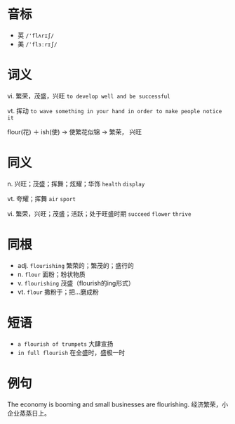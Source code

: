 # 音标

- 英 `/'flʌrɪʃ/`
- 美 `/ˈflɜːrɪʃ/`

# 词义

vi. 繁荣，茂盛，兴旺
`to develop well and be successful`

vt. 挥动
`to wave something in your hand in order to make people notice it`



flour(花) ＋ ish(使) → 使繁花似锦 → 繁荣， 兴旺

# 同义

n. 兴旺；茂盛；挥舞；炫耀；华饰
`health` `display`

vt. 夸耀；挥舞
`air` `sport`

vi. 繁荣，兴旺；茂盛；活跃；处于旺盛时期
`succeed` `flower` `thrive`

# 同根

- adj. `flourishing` 繁荣的；繁茂的；盛行的
- n. `flour` 面粉；粉状物质
- v. `flourishing` 茂盛（flourish的ing形式）
- vt. `flour` 撒粉于；把…磨成粉

# 短语

- `a flourish of trumpets` 大肆宣扬
- `in full flourish` 在全盛时，盛极一时

# 例句

The economy is booming and small businesses are flourishing.
经济繁荣，小企业蒸蒸日上。


